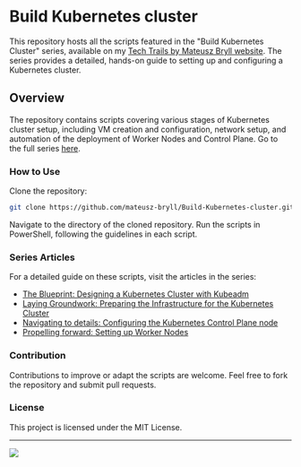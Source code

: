 # Build Kubernetes cluster
This repository hosts all the scripts featured in the "Build Kubernetes Cluster" series, available on my [Tech Trails by Mateusz Bryll website](https://mateuszbryll.com/cjmf/). The series provides a detailed, hands-on guide to setting up and configuring a Kubernetes cluster.

## Overview
The repository contains scripts covering various stages of Kubernetes cluster setup, including VM creation and configuration, network setup, and automation of the deployment of Worker Nodes and Control Plane. Go to the full series [here](https://mateuszbryll.com/articles/build-kubernetes-cluster/).

### How to Use
Clone the repository:
```bash
git clone https://github.com/mateusz-bryll/Build-Kubernetes-cluster.git
```
Navigate to the directory of the cloned repository.
Run the scripts in PowerShell, following the guidelines in each script.

### Series Articles
For a detailed guide on these scripts, visit the articles in the series:

- [The Blueprint: Designing a Kubernetes Cluster with Kubeadm](https://mateuszbryll.com/build-kubernetes-cluster/the-blueprint-designing-a-kubernetes-cluster-with-kubeadm/)
- [Laying Groundwork: Preparing the Infrastructure for the Kubernetes Cluster](https://mateuszbryll.com/build-kubernetes-cluster/laying-groundwork-preparing-the-infrastructure-for-the-kubernetes-cluster/)
- [Navigating to details: Configuring the Kubernetes Control Plane node](https://mateuszbryll.com/build-kubernetes-cluster/navigating-to-details-configuring-the-kubernetes-control-plane-node/)
- [Propelling forward: Setting up Worker Nodes](https://mateuszbryll.com/build-kubernetes-cluster/propelling-forward-setting-up-worker-nodes/)

### Contribution
Contributions to improve or adapt the scripts are welcome. Feel free to fork the repository and submit pull requests.

### License
This project is licensed under the MIT License.

---
<a href="https://mateuszbryll.com/cjmf/">
<img src="https://mateuszbryll.com/wp-content/uploads/2023/11/Tech-Trails-by-Mateusz-Bryll-Logo.png" />
</a>